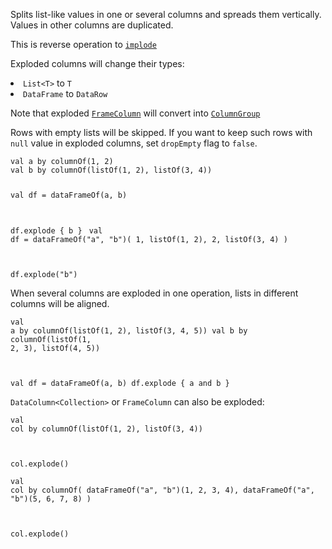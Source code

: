 <?xml version='1.0' encoding='UTF-8'?><topic xsi:noNamespaceSchemaLocation="https://resources.jetbrains.com/stardust/topic.v2.xsd" meta-keywords="" xmlns:xsi="http://www.w3.org/2001/XMLSchema-instance" id="explode" title="explode" _md-based="true"> 
<p _o="93" _o-sc="4,0" _o-l="4" _o-e="5,0" _o-tl="-1" _o-s="4,0" _o-cl="0" id="91275e23">Splits list-like values in one or several columns and spreads them vertically. Values in other columns are duplicated.</p>
<p _o="215" _o-sc="6,0" _o-l="6" _o-e="7,0" _o-tl="-1" _o-s="6,0" _o-cl="0" id="f2e47cae">This is reverse operation to <a _o="244" _o-sc="6,30" LinkStatus="UNKNOWN" _o-l="6" _o-e="6,52" _o-tl="-1" _o-s="6,29" href="implode.md" _o-cl="29" id="ff71cf64"><code _o="245" _o-sc="6,31" _o-l="6" _o-e="6,39" _o-tl="-1" _o-s="6,30" _o-cl="30" id="c945384d">implode</code></a></p>
<p _o="269" _o-sc="8,0" _o-l="8" _o-e="9,0" _o-tl="-1" _o-s="8,0" _o-cl="0" id="399dedf8">Exploded columns will change their types:</p>
<list _o="311" _o-sc="9,0" _o-l="9" _o-e="11,0" _o-tl="9" _o-s="9,0" _o-cl="0" id="76af7185">
<li _o="311" _o-sc="9,2" _o-l="9" _o-e="10,0" _o-tl="9" _o-s="9,0" _o-cl="0" id="1bd68ff8"><code _o="313" _o-sc="9,3" _o-l="9" _o-e="9,11" _o-tl="7" _o-s="9,2" _o-cl="2" id="7d7edcba">List&lt;T></code> to <code _o="326" _o-sc="9,16" _o-l="9" _o-e="9,18" _o-tl="-1" _o-s="9,15" _o-cl="15" id="d8cba72b">T</code></li>
<li _o="330" _o-sc="10,2" _o-l="10" _o-e="11,0" _o-tl="-1" _o-s="10,0" _o-cl="0" id="39f79479"><code _o="332" _o-sc="10,3" _o-l="10" _o-e="10,13" _o-tl="-1" _o-s="10,2" _o-cl="2" id="437bb837">DataFrame</code> to <code _o="347" _o-sc="10,18" _o-l="10" _o-e="10,26" _o-tl="-1" _o-s="10,17" _o-cl="17" id="b138f93c">DataRow</code></li>
</list>
<p _o="358" _o-sc="12,0" _o-l="12" _o-e="13,0" _o-tl="-1" _o-s="12,0" _o-cl="0" id="984ee677">Note that exploded <a _o="377" _o-sc="12,20" LinkStatus="UNKNOWN" _o-l="12" _o-e="12,61" _o-tl="-1" _o-s="12,19" href="DataColumn.md#framecolumn" _o-cl="19" id="47aa9830"><code _o="378" _o-sc="12,21" _o-l="12" _o-e="12,33" _o-tl="-1" _o-s="12,20" _o-cl="20" id="340d0965">FrameColumn</code></a> will convert into <a _o="438" _o-sc="12,81" LinkStatus="UNKNOWN" _o-l="12" _o-e="12,122" _o-tl="-1" _o-s="12,80" href="DataColumn.md#columngroup" _o-cl="80" id="a7ba837"><code _o="439" _o-sc="12,82" _o-l="12" _o-e="12,94" _o-tl="-1" _o-s="12,81" _o-cl="81" id="d174b3c">ColumnGroup</code></a></p>
<p _o="482" _o-sc="14,0" _o-l="14" _o-e="15,0" _o-tl="-1" _o-s="14,0" _o-cl="0" id="6c32db26">Rows with empty lists will be skipped. If you want to keep such rows with <code _o="556" _o-sc="14,75" _o-l="14" _o-e="14,80" _o-tl="-1" _o-s="14,74" _o-cl="74" id="8ddeb476">null</code> value in exploded columns, set <code _o="594" _o-sc="14,113" _o-l="14" _o-e="14,123" _o-tl="-1" _o-s="14,112" _o-cl="112" id="99a0a97d">dropEmpty</code> flag to <code _o="614" _o-sc="14,133" _o-l="14" _o-e="14,139" _o-tl="-1" _o-s="14,132" _o-cl="132" id="92594d31">false</code>.</p>

<tabs id="a3eeb94a">
<tab id="c6ce28cb" title="Accessors">
<code _o="676" _o-sc="21,0" _o-l="20" _o-e="27,3" _o-tl="-1" _o-s="20,0" style="block" _o-cl="0" id="35630479" lang="kotlin">val a by columnOf(1, 2)
val b by columnOf(listOf(1, 2), listOf(3, 4))

val df = dataFrameOf(a, b)

df.explode { b }
</code>
</tab>
<tab _o="807" _o-sc="29,6" _o-l="29" _o-e="31,0" _o-tl="5" _o-s="29,0" _o-cl="0" id="b9840203" title="Strings">
<code _o="837" _o-sc="33,0" _o-l="32" _o-e="39,3" _o-tl="-1" _o-s="32,0" style="block" _o-cl="0" id="c3cf923d" lang="kotlin">val df = dataFrameOf("a", "b")(
    1, listOf(1, 2),
    2, listOf(3, 4)
)

df.explode("b")
</code>
</tab></tabs>

<p _o="971" _o-sc="44,0" _o-l="44" _o-e="45,0" _o-tl="-1" _o-s="44,0" _o-cl="0" id="296eed4">When several columns are exploded in one operation, lists in different columns will be aligned.</p>

<code _o="1096" _o-sc="49,0" _o-l="48" _o-e="54,3" _o-tl="-1" _o-s="48,0" style="block" _o-cl="0" id="86011ff2" lang="kotlin">val a by columnOf(listOf(1, 2), listOf(3, 4, 5))
val b by columnOf(listOf(1, 2, 3), listOf(4, 5))

val df = dataFrameOf(a, b)
df.explode { a and b }
</code>

<p _o="1273" _o-sc="58,0" _o-l="58" _o-e="59,0" _o-tl="22" _o-s="58,0" _o-cl="0" id="180db2ae"><code _o="1273" _o-sc="58,1" _o-l="58" _o-e="58,24" _o-tl="22" _o-s="58,0" _o-cl="0" id="184e938c">DataColumn&lt;Collection></code> or <code _o="1301" _o-sc="58,29" _o-l="58" _o-e="58,41" _o-tl="-1" _o-s="58,28" _o-cl="28" id="dacc69cb">FrameColumn</code> can also be exploded:</p>

<code _o="1369" _o-sc="63,0" _o-l="62" _o-e="66,3" _o-tl="-1" _o-s="62,0" style="block" _o-cl="0" id="4aea188d" lang="kotlin">val col by columnOf(listOf(1, 2), listOf(3, 4))

col.explode()
</code>


<code _o="1493" _o-sc="73,0" _o-l="72" _o-e="79,3" _o-tl="-1" _o-s="72,0" style="block" _o-cl="0" id="55b82bc0" lang="kotlin">val col by columnOf(
    dataFrameOf("a", "b")(1, 2, 3, 4),
    dataFrameOf("a", "b")(5, 6, 7, 8)
)

col.explode()
</code>

</topic>